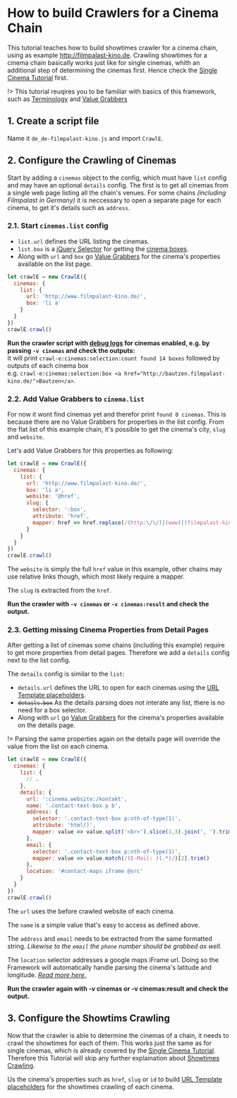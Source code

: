 # How to build Crawlers for a Cinema Chain 

This tutorial teaches how to build showtimes crawler for a cinema chain, using as example http://filmpalast-kino.de. Crawling showtimes for a cinema chain basically works just like for single cinemas, whith an additional step of determining the cinemas first. Hence check the [Single Cinema Tutorial](/#/tutorials/daskino.at) first. 

!> This tutorial reuqires you to be familiar with basics of this framework, such as [Terminology](basics/terminology) and  [Value Grabbers](basics/value-grabber)

## 1. Create a script file

Name it `de_de-filmpalast-kino.js` and import `CrawlE`. 

## 2. Configure the Crawling of Cinemas

Start by adding a `cinemas` object to the config, which must have `list` config and may have an optional `details` config. The first is to get all cinemas from a single web page listing all the chain's venues. For some chains _(including Filmpalast in Germany)_ it is  neccessary to open a separate page for each cinema, to get it's details such as `address`. 

### 2.1. Start `cinemas.list` config

- `list.url` defines the URL listing the cinemas.
- `list.box` is a [jQuery Selector](https://api.jquery.com/category/selectors/) for getting the [cinema boxes](basics/terminology?id=box). 
- Along with `url` and `box` go [Value Grabbers](/basics/value-grabber) for the cinema's properties available on the list page.

```javascript
let crawlE = new CrawlE({
  cinemas: {
    list: {
      url: 'http://www.filmpalast-kino.de/',
      box: 'li a'
    }
  }
})
crawlE.crawl()
```

**Run the crawler script with [debug logs](/basics/debug-logs) for cinemas enabled, e.g. by passing `-v cinemas` and check the outputs:** <br>
It will print `crawl-e:cinemas:selection:count found 14 boxes` followed by outputs of each cinema box <br>e.g. `crawl-e:cinemas:selection:box <a href="http://bautzen.filmpalast-kino.de/">Bautzen</a>`. 

### 2.2. Add Value Grabbers to `cinema.list`

For now it wont find cinemas yet and therefor print `found 0 cinemas`. This is because there are no Value Grabbers for properties in the list config. From the flat list of this example chain, it's possible to get the cinema's city, `slug` and `website`. 

Let's add Value Grabbers for this properties as following: 

```javascript
let crawlE = new CrawlE({
  cinemas: {
    list: {
      url: 'http://www.filmpalast-kino.de/',
      box: 'li a',
      website: '@href',
      slug: {
        selector: ':box',
        attribute: 'href',
        mapper: href => href.replace(/(http:\/\/)|(www)|(filmpalast-kino)|(de)|\/|\./g, '')
      }      
    }
  }
})
crawlE.crawl()
```

The `website` is simply the full `href` value in this example, other chains may use relative links though, which most likely require a mapper. 

The `slug` is extracted from the `href`. 

**Run the crawler with `-v cinemas` or `-v cinemas:result` and check the output.**

### 2.3. Getting missing Cinema Properties from Detail Pages

After getting a list of cinemas some chains (including this example) require to get more properties from detail pages. Therefore we add a `details` config next to the list config. 

The `details` config is similar to the `list`: 

- `details.url` defines the URL to open for each cinemas using the [URL Template placeholders](/basics/url-templates).
- <code style="text-decoration: line-through;">details.box</code> As the details parsing does not interate any list, there is no need for a box selector. 
- Along with `url` go [Value Grabbers](/basics/value-grabber) for the cinema's properties available on the details page.

!> Parsing the same properties again on the details page will override the value from the list on each cinema.

```javascript
let crawlE = new CrawlE({
  cinemas: {
    list: {
      // …
    },
    details: {
      url: ':cinema.website:/kontakt',
      name: '.contact-text-box p b',
      address: {
        selector: '.contact-text-box p:nth-of-type(1)',
        attribute: 'html()', 
        mapper: value => value.split('<br>').slice(1,3).join(', ').trim()
      },
      email: {        
        selector: '.contact-text-box p:nth-of-type(1)',
        mapper: value => value.match(/(E-Mail: )(.*)/)[2].trim()
      },
      location: '#contact-maps iframe @src'
    }
  }
})
crawlE.crawl()
```

The `url` uses the before crawled website of each cinema. 

The `name` is a simple value that's easy to access as defined above. 

The `address` and `email` needs to be extracted from the same formatted string. _Likewise to the `email` the `phone` number should be grabbed as well._ 

The `location` selector addresses a google maps iFrame url. Doing so the Framework will automatically handle parsing the cinema's latitude and longitude. _[Read more here.](/advanced/location-parsing)_

**Run the crawler again with -v cinemas or -v cinemas:result and check the output.**


## 3. Configure the Showtims Crawling

Now that the crawler is able to determine the cinemas of a chain, it needs to crawl the showtimes for each of them. This works just the same as for single cinemas, which is already covered by the [Single Cinema Tutorial](/#/tutorials/daskino.at). Therefore this Tutorial will skip any further explaination about [Showtimes Crawling](/api/showtimes?id=showtimes-crawling-config). 

Us the cinema's properties such as `href`, `slug` or `id` to build [URL Template placeholders](/basics/url-templates) for the showtimes crawling of each cinema. 
